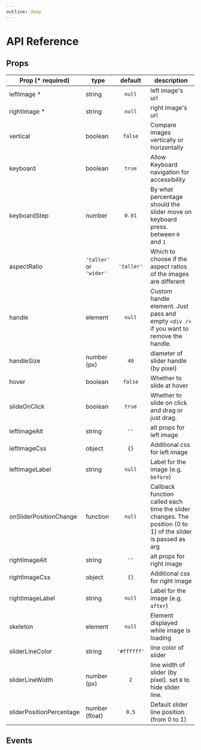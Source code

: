 ```yaml
---
outline: deep
---
```


# API Reference

## Props


| Prop (\* required)       | type                    |   default   | description                                                                                                           |
| ------------------------ | ----------------------- | :---------: | --------------------------------------------------------------------------------------------------------------------- |
| leftImage \*             | string                  |    `null`     | left image's url                                                                                                      |
| rightImage \*            | string                  |    `null`     | right image's url                                                                                                     |
| vertical              | boolean | `false`  | Compare images vertically or horizontally                                                      |
| keyboard              | boolean | `true`  | Allow Keyboard navigation for accessibility                                                     |
| keyboardStep              | number | `0.01`  | By what percentage should the slider move on keyboard press. between `0` and `1`                                                      |
| aspectRatio              | `'taller'` or `'wider'` | `'taller'`  | Which to choose if the aspect ratios of the images are different                                                      |
| handle                   | element                 |    `null`     | Custom handle element. Just pass and empty `<div />` if you want to remove the handle.                                 |
| handleSize               | number (px)             |     `40`     | diameter of slider handle (by pixel)                                                                                  |
| hover                    | boolean                 |    `false`    | Whether to slide at hover                                                                                             |
| slideOnClick                    | boolean                 |    `true`    | Whether to slide on click and drag or just drag.                                                                                             |
| leftImageAlt             | string                  |    `''`     | alt props for left image                                                                                              |
| leftImageCss             | object                  |     `{}`     | Additional css for left image                                                                                         |
| leftImageLabel           | string                  |    `null`     | Label for the image (e.g. `before`)                                                                                   |
| onSliderPositionChange   | function                |    `null`     | Callback function called each time the slider changes. The position (0 to 1) of the slider is passed as arg           |
| rightImageAlt            | string                  |    `''`     | alt props for right image                                                                                             |
| rightImageCss            | object                  |     `{}`      | Additional css for right image                                                                                        |
| rightImageLabel          | string                  |    `null`     | Label for the image (e.g. `after`)                                                                                    |
| skeleton                 | element                 |    `null`     | Element displayed while image is loading                                                                              |
| sliderLineColor          | string                  | `'#ffffff'` | line color of slider                                                                                                  |
| sliderLineWidth          | number (px)             |      `2`      | line width of slider (by pixel). set `0` to hide slider line.                                                                                       |
| sliderPositionPercentage | number (float)          |     `0.5`     | Default slider line position (from 0 to 1)                                                                                   |


## Events

